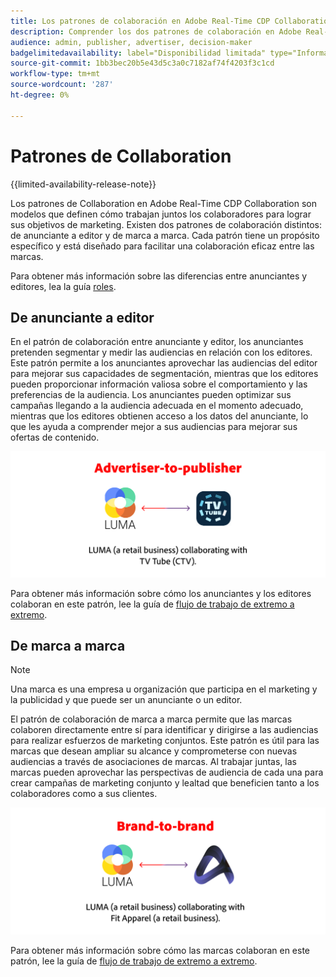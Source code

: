 ```yaml
---
title: Los patrones de colaboración en Adobe Real-Time CDP Collaboration.
description: Comprender los dos patrones de colaboración en Adobe Real-Time CDP Collaboration
audience: admin, publisher, advertiser, decision-maker
badgelimitedavailability: label="Disponibilidad limitada" type="Informative" url="https://helpx.adobe.com/legal/product-descriptions/real-time-customer-data-platform-collaboration.html newtab=true"
source-git-commit: 1bb3bec20b5e43d5c3a0c7182af74f4203f3c1cd
workflow-type: tm+mt
source-wordcount: '287'
ht-degree: 0%

---
```


# Patrones de Collaboration

{{limited-availability-release-note}}

Los patrones de Collaboration en Adobe Real-Time CDP Collaboration son modelos que definen cómo trabajan juntos los colaboradores para lograr sus objetivos de marketing. Existen dos patrones de colaboración distintos: de anunciante a editor y de marca a marca. Cada patrón tiene un propósito específico y está diseñado para facilitar una colaboración eficaz entre las marcas.

Para obtener más información sobre las diferencias entre anunciantes y editores, lea la guía [roles](/help/guide/overview/roles.md).

## De anunciante a editor

En el patrón de colaboración entre anunciante y editor, los anunciantes pretenden segmentar y medir las audiencias en relación con los editores. Este patrón permite a los anunciantes aprovechar las audiencias del editor para mejorar sus capacidades de segmentación, mientras que los editores pueden proporcionar información valiosa sobre el comportamiento y las preferencias de la audiencia. Los anunciantes pueden optimizar sus campañas llegando a la audiencia adecuada en el momento adecuado, mientras que los editores obtienen acceso a los datos del anunciante, lo que les ayuda a comprender mejor a sus audiencias para mejorar sus ofertas de contenido.

![Ejemplo de colaboración entre anunciante y editor.](/help/assets/overview/advertiser-to-publisher.png)

Para obtener más información sobre cómo los anunciantes y los editores colaboran en este patrón, lee la guía de [flujo de trabajo de extremo a extremo](/help/guide/overview/end-to-end-workflow.md).

## De marca a marca

>[!NOTE]
>
>Una marca es una empresa u organización que participa en el marketing y la publicidad y que puede ser un anunciante o un editor.

El patrón de colaboración de marca a marca permite que las marcas colaboren directamente entre sí para identificar y dirigirse a las audiencias para realizar esfuerzos de marketing conjuntos. Este patrón es útil para las marcas que desean ampliar su alcance y comprometerse con nuevas audiencias a través de asociaciones de marcas. Al trabajar juntas, las marcas pueden aprovechar las perspectivas de audiencia de cada una para crear campañas de marketing conjunto y lealtad que beneficien tanto a los colaboradores como a sus clientes.

![Ejemplo de colaboración de marca a marca.](/help/assets/overview/brand-to-brand.png)

Para obtener más información sobre cómo las marcas colaboran en este patrón, lee la guía de [flujo de trabajo de extremo a extremo](/help/guide/overview/end-to-end-workflow.md).
